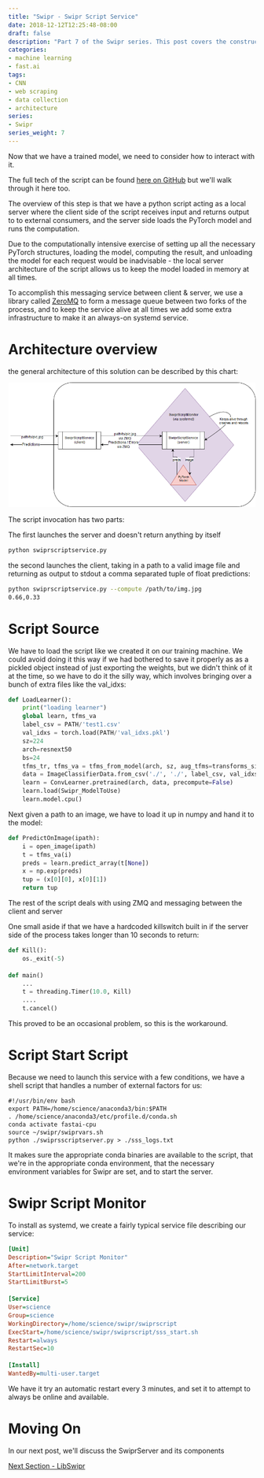 ```yaml
---
title: "Swipr - Swipr Script Service"
date: 2018-12-12T12:25:48-08:00
draft: false
description: "Part 7 of the Swipr series. This post covers the construction of a service script to communicate with our trained model on a cpu-only server"
categories:
- machine learning
- fast.ai
tags:
- CNN
- web scraping
- data collection
- architecture
series:
- Swipr
series_weight: 7
---
```


Now that we have a trained model, we need to consider how to interact with it. 

The full tech of the script can be found [here on GitHub](https://github.com/0xNF/swipr_gh/tree/master/SwiprScript) but we'll walk through it here too.

The overview of this step is that we have a python script acting as a local server where the client side of the script receives input and returns output to to external consumers, and the server side loads the PyTorch model and runs the computation.

Due to the computationally intensive exercise of setting up all the necessary PyTorch structures, loading the model, computing the result, and unloading the model for each request would be inadvisable - the local server architecture of the script allows us to keep the model loaded in memory at all times.

To accomplish this messaging service between client & server, we use a library called [ZeroMQ](http://zeromq.org/) to form a message queue between two forks of the process, and to keep the service alive at all times we add some extra infrastructure to make it an always-on systemd service.

# Architecture overview

the general architecture of this solution can be described by this chart:

![ssm architecture](/ml/swipr/SSM.png)

The script invocation has two parts:

The first launches the server and doesn't return anything by itself

```bash
python swiprscriptservice.py
```

the second launches the client, taking in a path to a valid image file and returning as output to stdout a comma separated tuple of float predictions:

```bash
python swiprscriptservice.py --compute /path/to/img.jpg
0.66,0.33
```

# Script Source

We have to load the script like we created it on our training machine. We could avoid doing it this way if we had bothered to save it properly as as a pickled object instead of just exporting the weights, but we didn't think of it at the time, so we have to do it the silly way, which involves bringing over a bunch of extra files like the val_idxs:

```python
def LoadLearner():
    print("loading learner")
    global learn, tfms_va
    label_csv = PATH/'test1.csv'
    val_idxs = torch.load(PATH/'val_idxs.pkl')
    sz=224
    arch=resnext50
    bs=24
    tfms_tr, tfms_va = tfms_from_model(arch, sz, aug_tfms=transforms_side_on, max_zoom=1.1)
    data = ImageClassifierData.from_csv('./', './', label_csv, val_idxs=val_idxs, tfms=(tfms_tr, tfms_va), bs=bs)
    learn = ConvLearner.pretrained(arch, data, precompute=False)
    learn.load(Swipr_ModelToUse)
    learn.model.cpu()
```

Next given a path to an image, we have to load it up in numpy and hand it to the model:

```python
def PredictOnImage(ipath):
    i = open_image(ipath)
    t = tfms_va(i)  
    preds = learn.predict_array(t[None])
    x = np.exp(preds)
    tup = (x[0][0], x[0][1])
    return tup
```

The rest of the script deals with using ZMQ and messaging between the client and server

One small aside if that we have a hardcoded killswitch built in if the server side of the process takes longer than 10 seconds to return:

```python
def Kill():
    os._exit(-5)

def main()
    ...
    t = threading.Timer(10.0, Kill)
    ....
    t.cancel()
```

This proved to be an occasional problem, so this is the workaround.


# Script Start Script

Because we need to launch this service with a few conditions, we have a shell script that handles a number of external factors for us:


```
#!/usr/bin/env bash
export PATH=/home/science/anaconda3/bin:$PATH
. /home/science/anaconda3/etc/profile.d/conda.sh
conda activate fastai-cpu
source ~/swipr/swiprvars.sh
python ./swiprsscriptserver.py > ./sss_logs.txt
```

It makes sure the appropriate conda binaries are available to the script, that we're in the appropriate conda environment, that the necessary environment variables for Swipr are set, and to start the server.

# Swipr Script Monitor

To install as systemd, we create a fairly typical service file describing our service:

```ini
[Unit]
Description="Swipr Script Monitor"
After=network.target
StartLimitInterval=200
StartLimitBurst=5

[Service]
User=science
Group=science
WorkingDirectory=/home/science/swipr/swiprscript
ExecStart=/home/science/swipr/swiprscript/sss_start.sh
Restart=always
RestartSec=10

[Install]
WantedBy=multi-user.target
```

We have it try an automatic restart every 3 minutes, and set it to attempt to always be online and available.

# Moving On

In our next post, we'll discuss the SwiprServer and its components


[Next Section - LibSwipr](/posts/ml/swipr08)